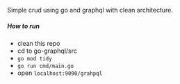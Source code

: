 Simple crud using go and graphql with clean architecture.

##### How to run
- clean this repo
- cd to go-graphql/src
- `go mod tidy`
- `go run cmd/main.go`
- open `localhost:9090/grahpql`
